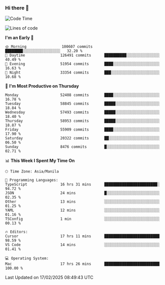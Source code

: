 ### Hi there 👋

<!--START_SECTION:waka-->
![Code Time](http://img.shields.io/badge/Code%20Time-5%2C859%20hrs%207%20mins-blue)

![Lines of code](https://img.shields.io/badge/From%20Hello%20World%20I%27ve%20Written-119.9%20million%20lines%20of%20code-blue)

**I'm an Early 🐤** 

```text
🌞 Morning                100607 commits      ████████░░░░░░░░░░░░░░░░░   32.20 % 
🌆 Daytime                126491 commits      ██████████░░░░░░░░░░░░░░░   40.49 % 
🌃 Evening                51954 commits       ████░░░░░░░░░░░░░░░░░░░░░   16.63 % 
🌙 Night                  33354 commits       ███░░░░░░░░░░░░░░░░░░░░░░   10.68 % 
```
📅 **I'm Most Productive on Thursday** 

```text
Monday                   52408 commits       ████░░░░░░░░░░░░░░░░░░░░░   16.78 % 
Tuesday                  58845 commits       █████░░░░░░░░░░░░░░░░░░░░   18.84 % 
Wednesday                57493 commits       █████░░░░░░░░░░░░░░░░░░░░   18.40 % 
Thursday                 58953 commits       █████░░░░░░░░░░░░░░░░░░░░   18.87 % 
Friday                   55909 commits       ████░░░░░░░░░░░░░░░░░░░░░   17.90 % 
Saturday                 20322 commits       ██░░░░░░░░░░░░░░░░░░░░░░░   06.50 % 
Sunday                   8476 commits        █░░░░░░░░░░░░░░░░░░░░░░░░   02.71 % 
```


📊 **This Week I Spent My Time On** 

```text
🕑︎ Time Zone: Asia/Manila

💬 Programming Languages: 
TypeScript               16 hrs 31 mins      ████████████████████████░   94.72 % 
JSON                     24 mins             █░░░░░░░░░░░░░░░░░░░░░░░░   02.35 % 
Other                    13 mins             ░░░░░░░░░░░░░░░░░░░░░░░░░   01.25 % 
YAML                     12 mins             ░░░░░░░░░░░░░░░░░░░░░░░░░   01.16 % 
TSConfig                 1 min               ░░░░░░░░░░░░░░░░░░░░░░░░░   00.13 % 

🔥 Editors: 
Cursor                   17 hrs 11 mins      █████████████████████████   98.59 % 
VS Code                  14 mins             ░░░░░░░░░░░░░░░░░░░░░░░░░   01.41 % 

💻 Operating System: 
Mac                      17 hrs 26 mins      █████████████████████████   100.00 % 
```


 Last Updated on 17/02/2025 08:49:43 UTC
<!--END_SECTION:waka-->


<!--
**rad182/rad182** is a ✨ _special_ ✨ repository because its `README.md` (this file) appears on your GitHub profile.

Here are some ideas to get you started:

- 🔭 I’m currently working on ...
- 🌱 I’m currently learning ...
- 👯 I’m looking to collaborate on ...
- 🤔 I’m looking for help with ...
- 💬 Ask me about ...
- 📫 How to reach me: ...
- 😄 Pronouns: ...
- ⚡ Fun fact: ...
-->
